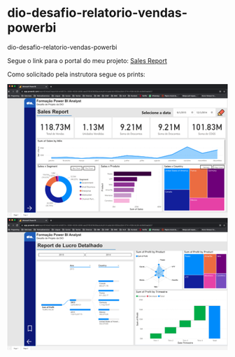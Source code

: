 # dio-desafio-relatorio-vendas-powerbi
dio-desafio-relatorio-vendas-powerbi


Segue o link para o portal do meu projeto: [Sales Report](https://app.powerbi.com/reportEmbed?reportId=e1d6f21c-3999-4838-b998-aac8785d09d0&autoAuth=true&ctid=659ce2b8-0714-4198-8c38-dc9b60aabb57)

Como solicitado pela instrutora segue os prints:

![Alt text](page1.png "Page1")
![Alt text](page2.png "Page2")
